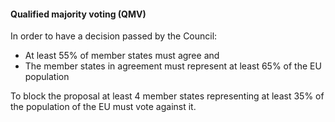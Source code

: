 ####  Qualified majority voting (QMV)

In order to have a decision passed by the Council:

  * At least 55% of member states must agree and 
  * The member states in agreement must represent at least 65% of the EU population 

To block the proposal at least 4 member states representing at least 35% of
the population of the EU must vote against it.
